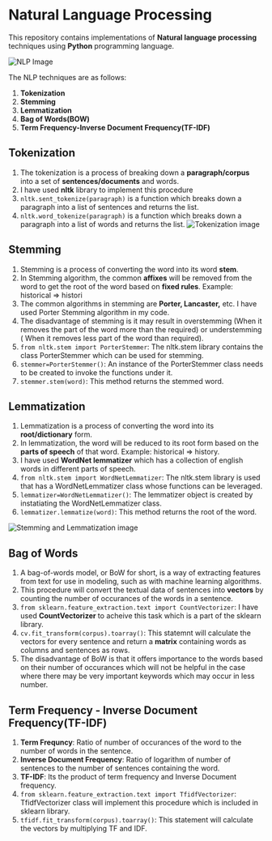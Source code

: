 # Natural Language Processing
This repository contains implementations of **Natural language processing** techniques using **Python** programming language.

![ NLP Image ](https://thumbor.forbes.com/thumbor/960x0/https%3A%2F%2Fspecials-images.forbesimg.com%2Fimageserve%2F5f5afcbb8de14d399113ebc7%2F4-Simple-Ways-Businesses-Can-Use-Natural-Language-Processing%2F960x0.jpg%3Ffit%3Dscale)

The NLP techniques are as follows:
1. **Tokenization**
2. **Stemming**
3. **Lemmatization**
4. **Bag of Words(BOW)**
5. **Term Frequency-Inverse Document Frequency(TF-IDF)**

## Tokenization
1. The tokenization is a process of breaking down a **paragraph/corpus** into a set of **sentences/documents** and words. 
2. I have used **nltk** library to implement this procedure
3. `nltk.sent_tokenize(paragraph)` is a function which breaks down a paragraph into a list of sentences and returns the list.
4. `nltk.word_tokenize(paragraph)` is a function which breaks down a paragraph into a list of words and returns the list.
![Tokenization image](https://cdn.analyticsvidhya.com/wp-content/uploads/2019/07/Screenshot-from-2019-07-05-13-50-56.png) 

## Stemming
1. Stemming is a process of converting the word into its word **stem**.
2. In Stemming algorithm, the common **affixes** will be removed from the word to get the root of the word based on **fixed rules**. Example: historical => histori
4. The common algorithms in stemming are **Porter, Lancaster,** etc. I have used Porter Stemming algorithm in my code.
5. The disadvantage of stemming is it may result in overstemming (When it removes the part of the word more than the required) or understemming ( When it removes less part of the word than required).
6. `from nltk.stem import PorterStemmer`: The nltk.stem library contains the class PorterStemmer which can be used for stemming.
7. `stemmer=PorterStemmer()`: An instance of the PorterStemmer class needs to be created to invoke the functions under it.
8. `stemmer.stem(word)`:  This method returns the stemmed word.

## Lemmatization
1. Lemmatization is a process of converting the word into its **root/dictionary** form.
2. In lemmatization, the word will be reduced to its root form based on the **parts of speech** of that word. Example: historical => history.
3. I have used **WordNet lemmatizer** which has a collection of english words in different parts of speech.
4. `from nltk.stem import WordNetLemmatizer`: The nltk.stem library is used that has a WordNetLemmatizer class whose functions can be leveraged.
5. `lemmatizer=WordNetLemmatizer()`: The lemmatizer object is created by instatiating the WordNetLemmatizer class.
6. `lemmatizer.lemmatize(word)`: This method returns the root of the word.

![Stemming and Lemmatization image](https://www.googleapis.com/download/storage/v1/b/kaggle-forum-message-attachments/o/inbox%2F4010658%2Ff0e0abfea00346cbdd6b6753a2cb1cb5%2F1_OTjdJlYF5vRIzpBfOw75KA.png?generation=1600866066577474&alt=media)

## Bag of Words
1. A bag-of-words model, or BoW for short, is a way of extracting features from text for use in modeling, such as with machine learning algorithms.
2. This procedure will convert the textual data of sentences into **vectors** by counting the number of occurances of the words in a sentence.
3. `from sklearn.feature_extraction.text import CountVectorizer`: I have used **CountVectorizer** to acheive this task which is a part of the sklearn library.
4. `cv.fit_transform(corpus).toarray()`: This statemnt will calculate the vectors for every sentence and return a **matrix** containing words as columns and sentences as rows.
5. The disadvantage of BoW is that it offers importance to the words based on their number of occurances which will not be helpful in the case where there may be very important keywords which may occur in less number. 

## Term Frequency - Inverse Document Frequency(TF-IDF)
1. **Term Frequncy**: Ratio of number of occurances of the word to the number of words in the sentence. 
2. **Inverse Document Frequency**: Ratio of logarithm of number of sentences to the number of sentences containing the word.
3. **TF-IDF**: Its the product of term frequency and Inverse Document frequency.
4. `from sklearn.feature_extraction.text import TfidfVectorizer`: TfidfVectorizer class will implement this procedure which is included in sklearn library.
5. `tfidf.fit_transform(corpus).toarray()`: This statement will calculate the vectors by multiplying TF and IDF.

